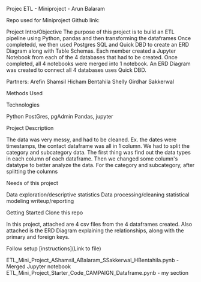 Projec ETL - Miniproject - Arun Balaram

Repo used for Miniproject
Github link: 

Project Intro/Objective
The purpose of this project is to build an ETL pipeline using Python, pandas and then transforming the dataframes Once completedd, we then used Postgres SQL and Quick DBD to create an ERD Diagram along with Table Schemas. Each member created a Jupyter Notebook from each of the 4 databases that had to be created. Once completed, all 4 notebooks were merged into 1 notebook. An ERD Diagram was created to connect all 4 databases uses Quick DBD. 


Partners:
Arefin Shamsil
Hicham Bentahila
Shelly Girdhar Sakkerwal 



Methods Used


Technologies

Python
PostGres, pgAdmin 
Pandas, jupyter



Project Description

The data was very messy, and had to be cleaned. Ex. the dates were timestamps, the contact dataframe was all in 1 column. We had to split the category and subcategory data. The first thing was find out the data types in each column of each dataframe. Then we changed some column's datatype to better analyze the data. For the category and subcategory, after splitting the columns


Needs of this project

Data exploration/descriptive statistics
Data processing/cleaning
statistical modeling
writeup/reporting


Getting Started
Clone this repo 


In this project, attached are 4 csv files from the 4 dataframes created. Also attached is the ERD Diagram explaining the relationships, along with the primary and foreign keys. 



Follow setup [instructions](Link to file)

ETL_Mini_Project_AShamsil_ABalaram_SSakkerwal_HBentahila.pynb - Merged Jupyter notebook 
ETL_Mini_Project_Starter_Code_CAMPAIGN_Dataframe.pynb - my section 








